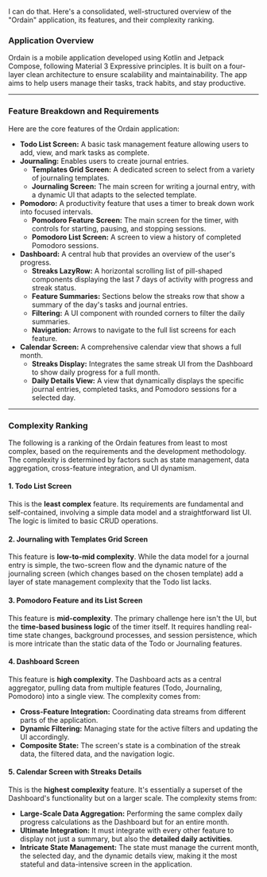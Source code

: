 I can do that. Here's a consolidated, well-structured overview of the "Ordain" application, its features, and their complexity ranking.

### **Application Overview**

Ordain is a mobile application developed using Kotlin and Jetpack Compose, following Material 3 Expressive principles. It is built on a four-layer clean architecture to ensure scalability and maintainability. The app aims to help users manage their tasks, track habits, and stay productive.

***

### **Feature Breakdown and Requirements**

Here are the core features of the Ordain application:

* **Todo List Screen:** A basic task management feature allowing users to add, view, and mark tasks as complete.
* **Journaling:** Enables users to create journal entries.
    * **Templates Grid Screen:** A dedicated screen to select from a variety of journaling templates.
    * **Journaling Screen:** The main screen for writing a journal entry, with a dynamic UI that adapts to the selected template.
* **Pomodoro:** A productivity feature that uses a timer to break down work into focused intervals.
    * **Pomodoro Feature Screen:** The main screen for the timer, with controls for starting, pausing, and stopping sessions.
    * **Pomodoro List Screen:** A screen to view a history of completed Pomodoro sessions.
* **Dashboard:** A central hub that provides an overview of the user's progress.
    * **Streaks LazyRow:** A horizontal scrolling list of pill-shaped components displaying the last 7 days of activity with progress and streak status.
    * **Feature Summaries:** Sections below the streaks row that show a summary of the day's tasks and journal entries.
    * **Filtering:** A UI component with rounded corners to filter the daily summaries.
    * **Navigation:** Arrows to navigate to the full list screens for each feature.
* **Calendar Screen:** A comprehensive calendar view that shows a full month.
    * **Streaks Display:** Integrates the same streak UI from the Dashboard to show daily progress for a full month.
    * **Daily Details View:** A view that dynamically displays the specific journal entries, completed tasks, and Pomodoro sessions for a selected day.

***

### **Complexity Ranking**

The following is a ranking of the Ordain features from least to most complex, based on the requirements and the development methodology. The complexity is determined by factors such as state management, data aggregation, cross-feature integration, and UI dynamism.

#### **1. Todo List Screen**
This is the **least complex** feature. Its requirements are fundamental and self-contained, involving a simple data model and a straightforward list UI. The logic is limited to basic CRUD operations.

#### **2. Journaling with Templates Grid Screen**
This feature is **low-to-mid complexity**. While the data model for a journal entry is simple, the two-screen flow and the dynamic nature of the journaling screen (which changes based on the chosen template) add a layer of state management complexity that the Todo list lacks.

#### **3. Pomodoro Feature and its List Screen**
This feature is **mid-complexity**. The primary challenge here isn't the UI, but the **time-based business logic** of the timer itself. It requires handling real-time state changes, background processes, and session persistence, which is more intricate than the static data of the Todo or Journaling features.

#### **4. Dashboard Screen**
This feature is **high complexity**. The Dashboard acts as a central aggregator, pulling data from multiple features (Todo, Journaling, Pomodoro) into a single view. The complexity comes from:
* **Cross-Feature Integration:** Coordinating data streams from different parts of the application.
* **Dynamic Filtering:** Managing state for the active filters and updating the UI accordingly.
* **Composite State:** The screen's state is a combination of the streak data, the filtered data, and the navigation logic.

#### **5. Calendar Screen with Streaks Details**
This is the **highest complexity** feature. It's essentially a superset of the Dashboard's functionality but on a larger scale. The complexity stems from:
* **Large-Scale Data Aggregation:** Performing the same complex daily progress calculations as the Dashboard but for an entire month.
* **Ultimate Integration:** It must integrate with every other feature to display not just a summary, but also the **detailed daily activities**.
* **Intricate State Management:** The state must manage the current month, the selected day, and the dynamic details view, making it the most stateful and data-intensive screen in the application.
